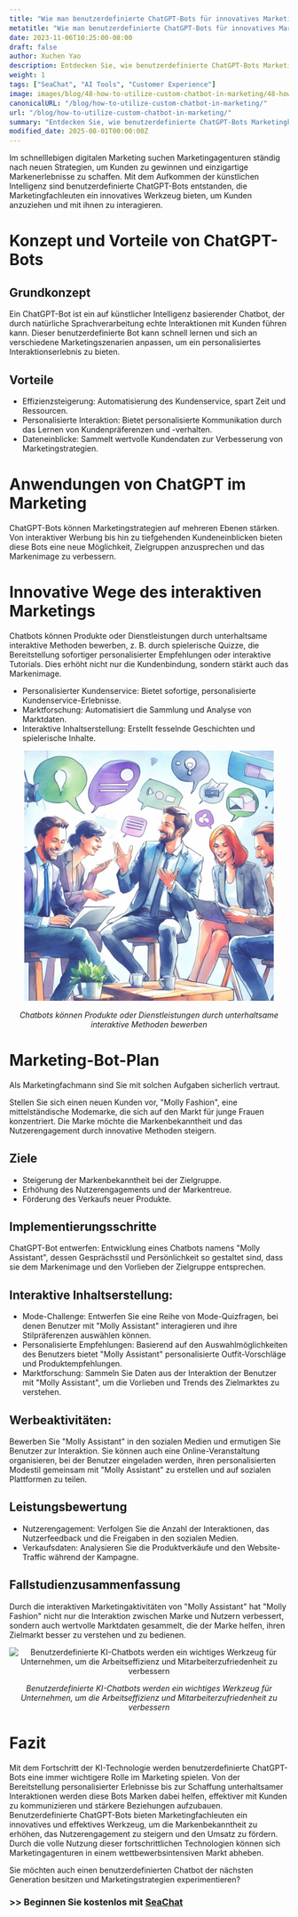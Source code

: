 ```yaml
---
title: "Wie man benutzerdefinierte ChatGPT-Bots für innovatives Marketing nutzt"
metatitle: "Wie man benutzerdefinierte ChatGPT-Bots für innovatives Marketing nutzt | SeaChat Next-Gen Serie"
date: 2023-11-06T10:25:00-08:00
draft: false
author: Xuchen Yao
description: Entdecken Sie, wie benutzerdefinierte ChatGPT-Bots Marketingkampagnen neues Leben einhauchen können. Von innovativen Interaktionen bis zur Verbesserung des Markenimages enthüllt dieser Artikel das unbegrenzte Potenzial der KI im Marketing.
weight: 1
tags: ["SeaChat", "AI Tools", "Customer Experience"]
image: images/blog/48-how-to-utilize-custom-chatbot-in-marketing/48-how-to-utilize-custom-chatbot-in-marketing.png
canonicalURL: "/blog/how-to-utilize-custom-chatbot-in-marketing/"
url: "/blog/how-to-utilize-custom-chatbot-in-marketing/"
summary: "Entdecken Sie, wie benutzerdefinierte ChatGPT-Bots Marketingkampagnen neues Leben einhauchen können. Von innovativen Interaktionen bis zur Verbesserung des Markenimages enthüllt dieser Artikel das unbegrenzte Potenzial der KI im Marketing."
modified_date: 2025-08-01T00:00:00Z
---
```


Im schnelllebigen digitalen Marketing suchen Marketingagenturen ständig nach neuen Strategien, um Kunden zu gewinnen und einzigartige Markenerlebnisse zu schaffen. Mit dem Aufkommen der künstlichen Intelligenz sind benutzerdefinierte ChatGPT-Bots entstanden, die Marketingfachleuten ein innovatives Werkzeug bieten, um Kunden anzuziehen und mit ihnen zu interagieren.

# Konzept und Vorteile von ChatGPT-Bots

## Grundkonzept
Ein ChatGPT-Bot ist ein auf künstlicher Intelligenz basierender Chatbot, der durch natürliche Sprachverarbeitung echte Interaktionen mit Kunden führen kann. Dieser benutzerdefinierte Bot kann schnell lernen und sich an verschiedene Marketingszenarien anpassen, um ein personalisiertes Interaktionserlebnis zu bieten.

## Vorteile
- Effizienzsteigerung: Automatisierung des Kundenservice, spart Zeit und Ressourcen.
- Personalisierte Interaktion: Bietet personalisierte Kommunikation durch das Lernen von Kundenpräferenzen und -verhalten.
- Dateneinblicke: Sammelt wertvolle Kundendaten zur Verbesserung von Marketingstrategien.

# Anwendungen von ChatGPT im Marketing
ChatGPT-Bots können Marketingstrategien auf mehreren Ebenen stärken. Von interaktiver Werbung bis hin zu tiefgehenden Kundeneinblicken bieten diese Bots eine neue Möglichkeit, Zielgruppen anzusprechen und das Markenimage zu verbessern.

# Innovative Wege des interaktiven Marketings
Chatbots können Produkte oder Dienstleistungen durch unterhaltsame interaktive Methoden bewerben, z. B. durch spielerische Quizze, die Bereitstellung sofortiger personalisierter Empfehlungen oder interaktive Tutorials. Dies erhöht nicht nur die Kundenbindung, sondern stärkt auch das Markenimage.

- Personalisierter Kundenservice: Bietet sofortige, personalisierte Kundenservice-Erlebnisse.
- Marktforschung: Automatisiert die Sammlung und Analyse von Marktdaten.
- Interaktive Inhaltserstellung: Erstellt fesselnde Geschichten und spielerische Inhalte.

<center>
<img height="450px" src="/images/blog/48-how-to-utilize-custom-chatbot-in-marketing/1-use-custom-chatbot-for-marketing.jpeg" alt="Chatbots können Produkte oder Dienstleistungen durch unterhaltsame interaktive Methoden bewerben"/>

*Chatbots können Produkte oder Dienstleistungen durch unterhaltsame interaktive Methoden bewerben*
</center>

# Marketing-Bot-Plan

Als Marketingfachmann sind Sie mit solchen Aufgaben sicherlich vertraut.

Stellen Sie sich einen neuen Kunden vor, "Molly Fashion", eine mittelständische Modemarke, die sich auf den Markt für junge Frauen konzentriert. Die Marke möchte die Markenbekanntheit und das Nutzerengagement durch innovative Methoden steigern.

## Ziele
- Steigerung der Markenbekanntheit bei der Zielgruppe.
- Erhöhung des Nutzerengagements und der Markentreue.
- Förderung des Verkaufs neuer Produkte.

## Implementierungsschritte
ChatGPT-Bot entwerfen: Entwicklung eines Chatbots namens "Molly Assistant", dessen Gesprächsstil und Persönlichkeit so gestaltet sind, dass sie dem Markenimage und den Vorlieben der Zielgruppe entsprechen.

## Interaktive Inhaltserstellung:
- Mode-Challenge: Entwerfen Sie eine Reihe von Mode-Quizfragen, bei denen Benutzer mit "Molly Assistant" interagieren und ihre Stilpräferenzen auswählen können.
- Personalisierte Empfehlungen: Basierend auf den Auswahlmöglichkeiten des Benutzers bietet "Molly Assistant" personalisierte Outfit-Vorschläge und Produktempfehlungen.
- Marktforschung: Sammeln Sie Daten aus der Interaktion der Benutzer mit "Molly Assistant", um die Vorlieben und Trends des Zielmarktes zu verstehen.

## Werbeaktivitäten:
Bewerben Sie "Molly Assistant" in den sozialen Medien und ermutigen Sie Benutzer zur Interaktion. Sie können auch eine Online-Veranstaltung organisieren, bei der Benutzer eingeladen werden, ihren personalisierten Modestil gemeinsam mit "Molly Assistant" zu erstellen und auf sozialen Plattformen zu teilen.

## Leistungsbewertung
- Nutzerengagement: Verfolgen Sie die Anzahl der Interaktionen, das Nutzerfeedback und die Freigaben in den sozialen Medien.
- Verkaufsdaten: Analysieren Sie die Produktverkäufe und den Website-Traffic während der Kampagne.

## Fallstudienzusammenfassung
Durch die interaktiven Marketingaktivitäten von "Molly Assistant" hat "Molly Fashion" nicht nur die Interaktion zwischen Marke und Nutzern verbessert, sondern auch wertvolle Marktdaten gesammelt, die der Marke helfen, ihren Zielmarkt besser zu verstehen und zu bedienen.

<center>
<img height="450px" src="/images/blog/48-how-to-utilize-custom-chatbot-in-marketing/2-custom-chatbot-for-new-marketing-strategyy.jpeg" alt="Benutzerdefinierte KI-Chatbots werden ein wichtiges Werkzeug für Unternehmen, um die Arbeitseffizienz und Mitarbeiterzufriedenheit zu verbessern"/>

*Benutzerdefinierte KI-Chatbots werden ein wichtiges Werkzeug für Unternehmen, um die Arbeitseffizienz und Mitarbeiterzufriedenheit zu verbessern*
</center>

# Fazit
Mit dem Fortschritt der KI-Technologie werden benutzerdefinierte ChatGPT-Bots eine immer wichtigere Rolle im Marketing spielen. Von der Bereitstellung personalisierter Erlebnisse bis zur Schaffung unterhaltsamer Interaktionen werden diese Bots Marken dabei helfen, effektiver mit Kunden zu kommunizieren und stärkere Beziehungen aufzubauen. Benutzerdefinierte ChatGPT-Bots bieten Marketingfachleuten ein innovatives und effektives Werkzeug, um die Markenbekanntheit zu erhöhen, das Nutzerengagement zu steigern und den Umsatz zu fördern. Durch die volle Nutzung dieser fortschrittlichen Technologien können sich Marketingagenturen in einem wettbewerbsintensiven Markt abheben.

Sie möchten auch einen benutzerdefinierten Chatbot der nächsten Generation besitzen und Marketingstrategien experimentieren?

### >> Beginnen Sie kostenlos mit [SeaChat](https://chat.seasalt.ai/?utm_source=blog)
